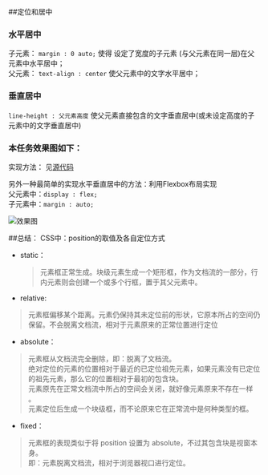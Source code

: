 ##定位和居中

### 水平居中
子元素： ` margin : 0 auto; ` 使得 设定了宽度的子元素 (与父元素在同一层)在父元素中水平居中；<br>
父元素： ` text-align : center ` 使父元素中的文字水平居中；

### 垂直居中
` line-height : 父元素高度 ` 使父元素直接包含的文字垂直居中(或未设定高度的子元素中的文字垂直居中)

### 本任务效果图如下：
实现方法：
见[源代码](./index.html)<br>

另外一种最简单的实现水平垂直居中的方法：利用Flexbox布局实现<br>
父元素中：` display : flex; `<br>
子元素中：`margin : auto; `<br>

![效果图](http://7xrp04.com1.z0.glb.clouddn.com/task_1_4_1.png)

##总结：
CSS中：position的取值及各自定位方式

* static：
  > 元素框正常生成。块级元素生成一个矩形框，作为文档流的一部分，行内元素则会创建一个或多个行框，置于其父元素中。

* relative:
 > 元素框偏移某个距离。元素仍保持其未定位前的形状，它原本所占的空间仍保留。不会脱离文档流，相对于元素原来的正常位置进行定位

* absolute：
 > 元素框从文档流完全删除，即：脱离了文档流。 <br /> 
 > 绝对定位的元素的位置相对于最近的已定位祖先元素，如果元素没有已定位的祖先元素，那么它的位置相对于最初的包含块。 <br /> 
 > 元素原先在正常文档流中所占的空间会关闭，就好像元素原来不存在一样 。<br /> 
 > 元素定位后生成一个块级框，而不论原来它在正常流中是何种类型的框。 <br /> 

* fixed：
 > 元素框的表现类似于将 position 设置为 absolute，不过其包含块是视窗本身。 <br /> 
 > 即：元素脱离文档流，相对于浏览器视口进行定位。 <br /> 
